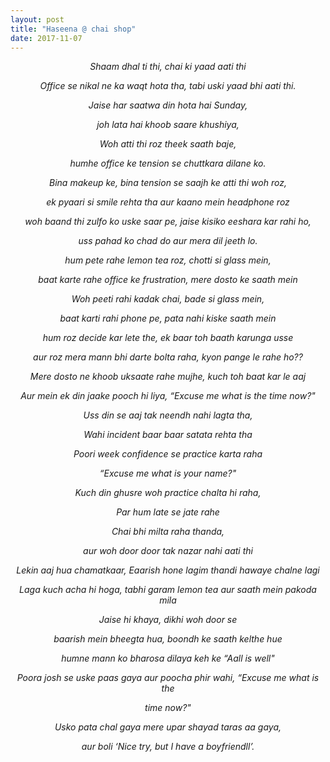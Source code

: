 ```yaml
---
layout: post
title: "Haseena @ chai shop"
date: 2017-11-07
---
```


<center>
<em><p>Shaam dhal ti thi, chai ki yaad aati thi</p>
<p>Office se nikal ne ka waqt hota tha, tabi uski yaad bhi aati thi.</p>

<p>Jaise har saatwa din hota hai Sunday,</p>
<p>joh lata hai khoob saare khushiya,</p>
<p>Woh atti thi roz theek saath baje,</p>
<p>humhe office ke tension se chuttkara dilane ko.</p>

<p>Bina makeup ke, bina tension se saajh ke atti thi woh roz,</p>
<p>ek pyaari si smile rehta tha aur kaano mein headphone roz</p>
<p>woh baand thi zulfo ko uske saar pe, jaise kisiko eeshara kar rahi ho,</p>
<p>uss pahad ko chad do aur mera dil jeeth lo.</p>

<p>hum pete rahe lemon tea roz, chotti si glass mein,</p>
<p>baat karte rahe office ke frustration, mere dosto ke saath mein</p>
<p>Woh peeti rahi kadak chai, bade si glass mein,</p>
<p>baat karti rahi phone pe, pata nahi kiske saath mein</p>

<p>hum roz decide kar lete the, ek baar toh baath karunga usse</p>
<p>aur roz mera mann bhi darte bolta raha, kyon pange le rahe ho??</p>
<p>Mere dosto ne khoob uksaate rahe mujhe, kuch toh baat kar le aaj</p>
<p>Aur mein ek din jaake pooch hi liya, “Excuse me what is the time now?"</p>

<p>Uss din se aaj tak neendh nahi lagta tha,</p>
<p>Wahi incident baar baar satata rehta tha</p>
<p>Poori week confidence se practice karta raha</p>
<p>“Excuse me what is your name?"</p>

<p>Kuch din ghusre woh practice chalta hi raha,</p>
<p>Par hum late se jate rahe</p>
<p>Chai bhi milta raha thanda,</p>
<p>aur woh door door tak nazar nahi aati thi</p>

<p>Lekin aaj hua chamatkaar, Eaarish hone lagim thandi hawaye chalne lagi</p>
<p>Laga kuch acha hi hoga, tabhi garam lemon tea aur saath mein pakoda mila</p>
<p>Jaise hi khaya, dikhi woh door se</p>
<p>baarish mein bheegta hua, boondh ke saath kelthe hue</p>

<p>humne mann ko bharosa dilaya keh ke “Aall is well"</p>
<p>Poora josh se uske paas gaya aur poocha phir wahi, “Excuse me what is the</p>
time now?"
<p>Usko pata chal gaya mere upar shayad taras aa gaya,</p>
<p>aur boli ‘Nice try, but I have a boyfriendll’.</p>
</em>
</center>
